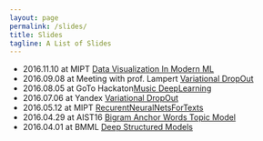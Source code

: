 ```yaml
---
layout: page
permalink: /slides/
title: Slides
tagline: A List of Slides
---
```


- 2016.11.10 at MIPT [Data Visualization In Modern ML](2016.11.10_DataVisualizationInModernML/variation_deep_learning.pdf)
- 2016.09.08 at Meeting with prof. Lampert [Variational DropOut](2016.09.08_VDLtoLampert/variation_deep_learning.pdf)
- 2016.08.05 at GoTo Hackaton[Music DeepLearning](2016.08.05_MusicDeepLearning/deep_nn_for_music.pdf)
- 2016.07.06 at Yandex [Variational DropOut](2016.07.06_VariationalDropOut/variation_dropout.pdf)
- 2016.05.12 at MIPT [RecurentNeuralNetsForTexts](2016.05.12_RecurentNeuralNetsForTexts/recurent_nn_for_texts.pdf)
- 2016.04.29 at AIST16 [Bigram Anchor Words Topic Model](2016.04.29_BigramAnchorWordsTopicModel/deep_structured_models.pdf)
- 2016.04.01 at BMML [Deep Structured Models](2016.04.01_DeepStructuredModels/deep_structured_models.pdf)